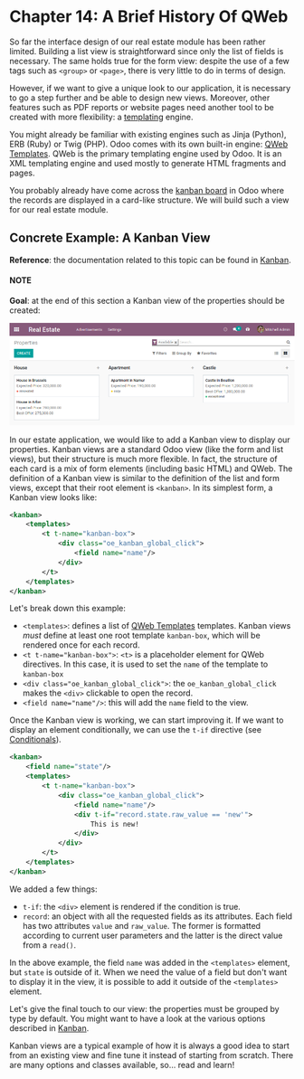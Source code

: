 # Chapter 14: A Brief History Of QWeb

So far the interface design of our real estate module has been rather limited. Building
a list view is straightforward since only the list of fields is necessary. The same holds true
for the form view: despite the use of a few tags such as `<group>` or `<page>`, there
is very little to do in terms of design.

However, if we want to give a unique look to our application, it is necessary to go a step
further and be able to design new views. Moreover, other features such as PDF reports or
website pages need another tool to be created with more flexibility: a [templating](https://en.wikipedia.org/wiki/Template_processor) engine.

You might already be familiar with existing engines such as Jinja (Python), ERB (Ruby) or
Twig (PHP). Odoo comes with its own built-in engine: [QWeb Templates](../../reference/frontend/qweb.md#reference-qweb).
QWeb is the primary templating engine used by Odoo. It is an XML templating engine and used
mostly to generate HTML fragments and pages.

You probably already have come across the [kanban board](https://en.wikipedia.org/wiki/Kanban_board) in Odoo where the records are
displayed in a card-like structure. We will build such a view for our real estate module.

## Concrete Example: A Kanban View

**Reference**: the documentation related to this topic can be found in
[Kanban](../../reference/user_interface/view_architectures.md#reference-view-architectures-kanban).

#### NOTE
**Goal**: at the end of this section a Kanban view of the properties should be created:

![Kanban view](../../../.gitbook/assets/kanban1.png)

In our estate application, we would like to add a Kanban view to display our properties. Kanban
views are a standard Odoo view (like the form and list views), but their structure is much more
flexible. In fact, the structure of each card is a mix of form elements (including basic HTML)
and QWeb. The definition of a Kanban view is similar to the definition of the list and form
views, except that their root element is `<kanban>`. In its simplest form, a Kanban view
looks like:

```xml
<kanban>
    <templates>
        <t t-name="kanban-box">
            <div class="oe_kanban_global_click">
                <field name="name"/>
            </div>
        </t>
    </templates>
</kanban>
```

Let's break down this example:

- `<templates>`: defines a list of [QWeb Templates](../../reference/frontend/qweb.md#reference-qweb) templates. Kanban views *must* define at
  least one root template `kanban-box`, which will be rendered once for each record.
- `<t t-name="kanban-box">`: `<t>` is a placeholder element for QWeb directives. In this case,
  it is used to set the `name` of the template to `kanban-box`
- `<div class="oe_kanban_global_click">`: the `oe_kanban_global_click` makes the `<div>`
  clickable to open the record.
- `<field name="name"/>`: this will add the `name` field to the view.

Once the Kanban view is working, we can start improving it. If we want to display an element
conditionally, we can use the `t-if` directive (see [Conditionals](../../reference/frontend/qweb.md#reference-qweb-conditionals)).

```xml
<kanban>
    <field name="state"/>
    <templates>
        <t t-name="kanban-box">
            <div class="oe_kanban_global_click">
                <field name="name"/>
                <div t-if="record.state.raw_value == 'new'">
                    This is new!
                </div>
            </div>
        </t>
    </templates>
</kanban>
```

We added a few things:

- `t-if`: the `<div>` element is rendered if the condition is true.
- `record`: an object with all the requested fields as its attributes. Each field has
  two attributes `value` and `raw_value`. The former is formatted according to current
  user parameters and the latter is the direct value from a `read()`.

In the above example, the field `name` was added in the `<templates>` element, but `state`
is outside of it. When we need the value of a field but don't want to display it in the view,
it is possible to add it outside of the `<templates>` element.

Let's give the final touch to our view: the properties must be grouped by type by default. You
might want to have a look at the various options described in
[Kanban](../../reference/user_interface/view_architectures.md#reference-view-architectures-kanban).

Kanban views are a typical example of how it is always a good idea to start from an existing
view and fine tune it instead of starting from scratch. There are many options and classes
available, so... read and learn!

